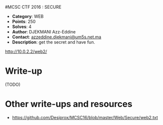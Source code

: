 #MCSC CTF 2016	: SECURE

* **Category**: WEB <br>
* **Points**: 250 <br>
* **Solves**: 4 <br>
* **Author**: DJEKMANI Azz-Eddine
* **Contact**: azzeddine.djekmani@um5s.net.ma
* **Description**: get the secret and have fun.

http://10.0.2.2/web2/


# Write-up 

(TODO)

# Other write-ups and resources

* https://github.com/Desiprox/MCSC16/blob/master/Web/Secure/web2.txt
